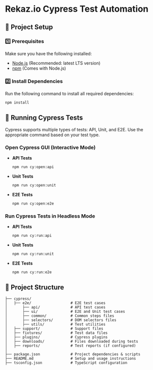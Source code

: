 # Rekaz.io Cypress Test Automation

## 📌 Project Setup

### 1️⃣ Prerequisites

Make sure you have the following installed:

- [Node.js](https://nodejs.org/) (Recommended: latest LTS version)
- [npm](https://www.npmjs.com/) (Comes with Node.js)

### 2️⃣ Install Dependencies

Run the following command to install all required dependencies:

```sh
npm install
```

## 🚀 Running Cypress Tests

Cypress supports multiple types of tests: API, Unit, and E2E. Use the appropriate command based on your test type.

### **Open Cypress GUI (Interactive Mode)**

- **API Tests**
  ```sh
  npm run cy:open:api
  ```
- **Unit Tests**
  ```sh
  npm run cy:open:unit
  ```
- **E2E Tests**
  ```sh
  npm run cy:open:e2e
  ```

### **Run Cypress Tests in Headless Mode**

- **API Tests**
  ```sh
  npm run cy:run:api
  ```
- **Unit Tests**
  ```sh
  npm run cy:run:unit
  ```
- **E2E Tests**
  ```sh
  npm run cy:run:e2e
  ```

## 📂 Project Structure

```
├── cypress/
│   ├── e2e/                  # E2E test cases
│       ├── api/              # API test cases
│       ├── ui/               # E2E and Unit test cases
│       ├── common/           # Common steps files
│       ├── selectors/        # DOM selectors files
│       ├── utils/            # Test utilities
│   ├── support/              # Support files
│   ├── fixtures/             # Test data files
│   ├── plugins/              # Cypress plugins
│   ├── downloads/            # Files downloaded during tests
│   ├── reports/              # Test reports (if configured)
│
├── package.json              # Project dependencies & scripts
├── README.md                 # Setup and usage instructions
├── tsconfig.json             # TypeScript configuration
```
